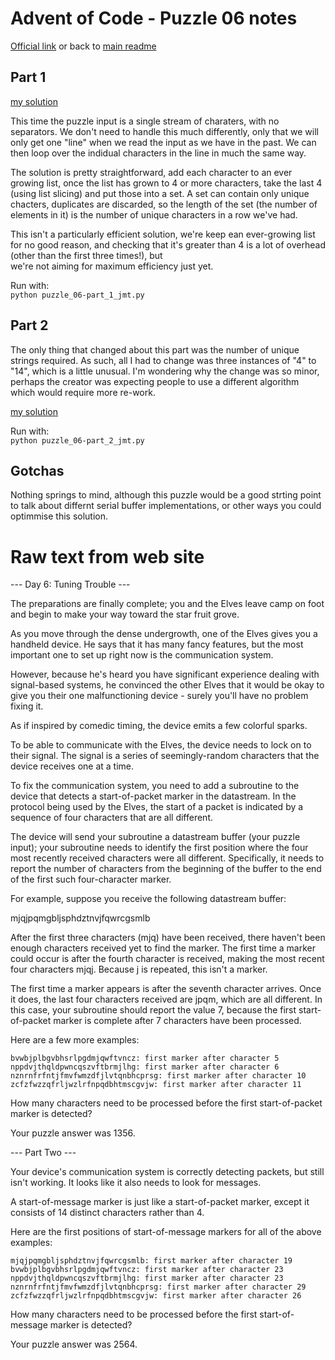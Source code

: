 # Advent of Code - Puzzle 06 notes

[Official link](https://adventofcode.com/2022/day/6) or back to [main readme](../readme.md)

## Part 1

[my solution](puzzle_06-part_1_jmt.py)  

This time the puzzle input is a single stream of charaters, with no separators.
We don't need to handle this much differently, only that we will only get one "line" when we 
read the input as we have in the past.  We can then loop over the indidual characters in the 
line in much the same way.

The solution is pretty straightforward, add each character to an ever growing list, once the 
list has grown to 4 or more characters, take the last 4 (using list slicing) and put those into 
a set.  A set can contain only unique chacters, duplicates are discarded, so the length of the
set (the number of elements in it) is the number of unique characters in a row we've had.

This isn't a particularly efficient solution, we're keep ean ever-growing list for no good reason, 
and checking that it's greater than 4 is a lot of overhead (other than the first three times!), but  \
we're not aiming for maximum efficiency just yet.

Run with:  
```python puzzle_06-part_1_jmt.py```

## Part 2

The only thing that changed about this part was the number of unique strings required.
As such, all I had to change was three instances of "4" to "14", which is a little unusual. 
I'm wondering why the change was so minor, perhaps the creator was expecting people to use a 
different algorithm which would require more re-work.

[my solution](puzzle_06-part_2_jmt.py)  

Run with:  
```python puzzle_06-part_2_jmt.py```

## Gotchas

Nothing springs to mind, although this puzzle would be a good strting point to talk about differnt 
serial buffer implementations, or other ways you could optimmise this solution.  

# Raw text from web site

--- Day 6: Tuning Trouble ---

The preparations are finally complete; you and the Elves leave camp on foot and begin to make your way toward the star fruit grove.

As you move through the dense undergrowth, one of the Elves gives you a handheld device. He says that it has many fancy features, but the most important one to set up right now is the communication system.

However, because he's heard you have significant experience dealing with signal-based systems, he convinced the other Elves that it would be okay to give you their one malfunctioning device - surely you'll have no problem fixing it.

As if inspired by comedic timing, the device emits a few colorful sparks.

To be able to communicate with the Elves, the device needs to lock on to their signal. The signal is a series of seemingly-random characters that the device receives one at a time.

To fix the communication system, you need to add a subroutine to the device that detects a start-of-packet marker in the datastream. In the protocol being used by the Elves, the start of a packet is indicated by a sequence of four characters that are all different.

The device will send your subroutine a datastream buffer (your puzzle input); your subroutine needs to identify the first position where the four most recently received characters were all different. Specifically, it needs to report the number of characters from the beginning of the buffer to the end of the first such four-character marker.

For example, suppose you receive the following datastream buffer:

mjqjpqmgbljsphdztnvjfqwrcgsmlb

After the first three characters (mjq) have been received, there haven't been enough characters received yet to find the marker. The first time a marker could occur is after the fourth character is received, making the most recent four characters mjqj. Because j is repeated, this isn't a marker.

The first time a marker appears is after the seventh character arrives. Once it does, the last four characters received are jpqm, which are all different. In this case, your subroutine should report the value 7, because the first start-of-packet marker is complete after 7 characters have been processed.

Here are a few more examples:

    bvwbjplbgvbhsrlpgdmjqwftvncz: first marker after character 5
    nppdvjthqldpwncqszvftbrmjlhg: first marker after character 6
    nznrnfrfntjfmvfwmzdfjlvtqnbhcprsg: first marker after character 10
    zcfzfwzzqfrljwzlrfnpqdbhtmscgvjw: first marker after character 11

How many characters need to be processed before the first start-of-packet marker is detected?

Your puzzle answer was 1356.

--- Part Two ---

Your device's communication system is correctly detecting packets, but still isn't working. It looks like it also needs to look for messages.

A start-of-message marker is just like a start-of-packet marker, except it consists of 14 distinct characters rather than 4.

Here are the first positions of start-of-message markers for all of the above examples:

    mjqjpqmgbljsphdztnvjfqwrcgsmlb: first marker after character 19
    bvwbjplbgvbhsrlpgdmjqwftvncz: first marker after character 23
    nppdvjthqldpwncqszvftbrmjlhg: first marker after character 23
    nznrnfrfntjfmvfwmzdfjlvtqnbhcprsg: first marker after character 29
    zcfzfwzzqfrljwzlrfnpqdbhtmscgvjw: first marker after character 26

How many characters need to be processed before the first start-of-message marker is detected?

Your puzzle answer was 2564.
